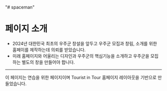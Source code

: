 "# spaceman"

# 페이지 소개

- 2024년 대한민국 최초의 우주군 창설을 앞두고 우주군 모집과 창림, 소개를 위한 홈페이를 제작하는데 의뢰를 받았습니다.
- 미래 홈페이지와 어울리는 디자인과 우주군의 핵심기능을 소개하고 우주군을 모집하는 별도의 창을 만들어야 합니다.

---

이 페이지는 연습을 위한 페이지이며 Tourist in Tour 홈페이지 레이아웃을 기반으로 만들었습니다.
